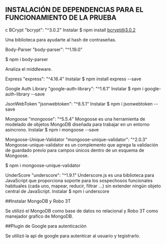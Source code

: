 ## INSTALACIÓN DE DEPENDENCIAS PARA EL FUNCIONAMIENTO DE LA PRUEBA

c BCrypt
 "bcrypt": "^3.0.2"
Instalar
$ npm install bcrypt@3.0.2

Una biblioteca para ayudarte al hash de contraseñas.

Body-Parser
 "body-parser": "^1.19.0"

$ npm i body-parser

Analiza el middleware.

 Express
 "express": "^4.16.4"
Instalar
 $ npm install express --save

  Google Auth Library
 "google-auth-library": "^1.6.1"
Instalar
 $ npm i google-auth-library --save

JsonWebToken
 "jsonwebtoken": "^8.5.1"
Instalar
 $ npm i jsonwebtoken --save

  Mongoose
 "mongoose": "^5.5.4"
 Mongoose es una herramienta de modelado de objetos MongoDB diseñada para trabajar en un entorno asíncrono. 
 Instalar
 $ npm i mongoose --save

  Mongoose-Unique-Validator
 "mongoose-unique-validator": "^2.0.3"
 Mongoose-unique-validator es un complemento que agrega la validación de guardado previo para campos únicos dentro de un esquema de Mongoose.
 
 $ npm i mongoose-unique-validator

 UnderScore
 "underscore": "^1.9.1" 
 Underscore.js es una biblioteca para JavaScript que proporciona soporte para los sospechosos funcionales habituales (cada uno, mapear, reducir, filtrar ...) sin extender ningún objeto central de JavaScript.
  Instalar
  $ npm i underscore


 ##Instalar MongoDB y Robo 3T 

 Se utilizó el MongoDB como base de datos no relacional y Robo 3T como manejador grafico de MongoDB.

 ##Plugin de Google para autenticación 

 Se utilizó la api de google para autenticar al usuario y tegistrarlo.

       
       
       